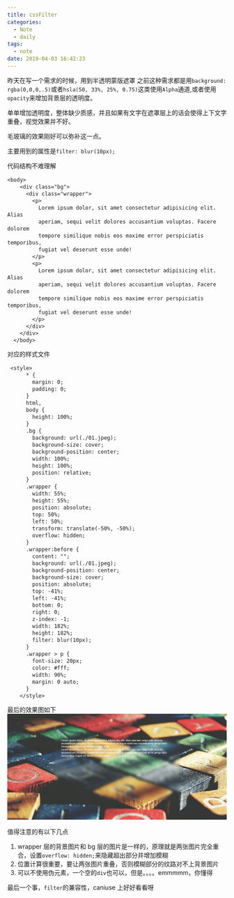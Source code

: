 ```yaml
---
title: cssFilter
categories:
  - Note
  - daily
tags:
  - note
date: 2019-04-03 16:42:23
---
```


昨天在写一个需求的时候，用到半透明蒙版遮罩
之前这种需求都是用`background: rgba(0,0,0,.5)`或者`hsla(50, 33%, 25%, 0.75)`这类使用`Alpha`通道,或者使用`opacity`来增加背景层的透明度。

单单增加透明度，整体缺少质感，并且如果有文字在遮罩层上的话会使得上下文字重叠，视觉效果并不好。

毛玻璃的效果刚好可以弥补这一点。

主要用到的属性是`filter: blur(10px);`

代码结构不难理解

```
<body>
    <div class="bg">
      <div class="wrapper">
        <p>
          Lorem ipsum dolor, sit amet consectetur adipisicing elit. Alias
          aperiam, sequi velit dolores accusantium voluptas. Facere dolorem
          tempore similique nobis eos maxime error perspiciatis temporibus,
          fugiat vel deserunt esse unde!
        </p>
        <p>
          Lorem ipsum dolor, sit amet consectetur adipisicing elit. Alias
          aperiam, sequi velit dolores accusantium voluptas. Facere dolorem
          tempore similique nobis eos maxime error perspiciatis temporibus,
          fugiat vel deserunt esse unde!
        </p>
      </div>
    </div>
  </body>
```

对应的样式文件

```
 <style>
      * {
        margin: 0;
        padding: 0;
      }
      html,
      body {
        height: 100%;
      }
      .bg {
        background: url(./01.jpeg);
        background-size: cover;
        background-position: center;
        width: 100%;
        height: 100%;
        position: relative;
      }
      .wrapper {
        width: 55%;
        height: 55%;
        position: absolute;
        top: 50%;
        left: 50%;
        transform: translate(-50%, -50%);
        overflow: hidden;
      }
      .wrapper:before {
        content: "";
        background: url(./01.jpeg);
        background-position: center;
        background-size: cover;
        position: absolute;
        top: -41%;
        left: -41%;
        bottom: 0;
        right: 0;
        z-index: -1;
        width: 182%;
        height: 182%;
        filter: blur(10px);
      }
      .wrapper > p {
        font-size: 20px;
        color: #fff;
        width: 90%;
        margin: 0 auto;
      }
    </style>
```

最后的效果图如下
![毛玻璃效果](cssFilter/01.png)

值得注意的有以下几点

1. wrapper 层的背景图片和 bg 层的图片是一样的，原理就是两张图片完全重合，设置`overflow: hidden;`来隐藏超出部分并增加模糊
2. 位置计算很重要，要让两张图片重叠，否则模糊部分的纹路对不上背景图片
3. 可以不使用伪元素，一个空的`div`也可以，但是。。。。emmmmm，你懂得

最后一个事，`filter`的兼容性，caniuse 上好好看看呀
